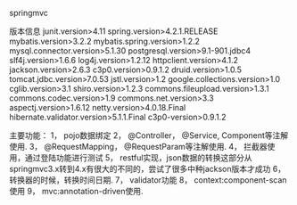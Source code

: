 springmvc

版本信息
junit.version>4.11
spring.version>4.2.1.RELEASE
mybatis.version>3.2.2
mybatis.spring.version>1.2.2
mysql.connector.version>5.1.30
postgresql.version>9.1-901.jdbc4
slf4j.version>1.6.6
log4j.version>1.2.12
httpclient.version>4.1.2
jackson.version>2.6.3
c3p0.version>0.9.1.2
druid.version>1.0.5
tomcat.jdbc.version>7.0.53
jstl.version>1.2
google.collections.version>1.0
cglib.version>3.1
shiro.version>1.2.3
commons.fileupload.version>1.3.1
commons.codec.version>1.9
commons.net.version>3.3
aspectj.version>1.6.12
netty.version>4.0.18.Final
hibernate.validator.version>5.1.1.Final
c3p0-version>0.9.1.2

主要功能：
1， pojo数据绑定
2， @Controller， @Service, Component等注解使用.
3， @RequestMapping， @RequestParam等注解使用.
4， 拦截器使用，通过登陆功能进行测试
5， restful实现，json数据的转换这部分从springmvc3.x转到4.x有很大的不同的，尝试了很多中种jackson版本才成功
6， 转换器的时候，转换时间日期.
7， validator功能
8， context:component-scan使用
9， mvc:annotation-driven使用.
